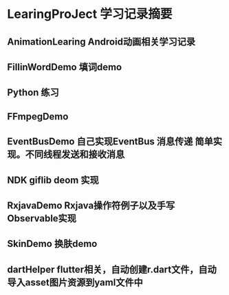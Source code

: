 # LearingProJect  学习记录摘要

## AnimationLearing Android动画相关学习记录

## FillinWordDemo  填词demo

## Python 练习

## FFmpegDemo 

## EventBusDemo 自己实现EventBus 消息传递 简单实现。不同线程发送和接收消息


## NDK giflib deom 实现

## RxjavaDemo  Rxjava操作符例子以及手写Observable实现
## SkinDemo  换肤demo
## dartHelper flutter相关，自动创建r.dart文件，自动导入asset图片资源到yaml文件中
